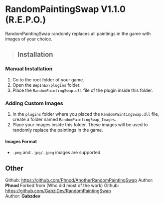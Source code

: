 # RandomPaintingSwap V1.1.0 (R.E.P.O.)

RandomPaintingSwap randomly replaces all paintings in the game with images of your choice. 

> ## Installation
### Manual Installation
1. Go to the root folder of your game.
2. Open the `BepInEx\plugins` folder.
3. Place the `RandomPaintingSwap.dll` file of the plugin inside this folder.

### Adding Custom Images
1. In the `plugins` folder where you placed the `RandomPaintingSwap.dll` file, create a folder named `RandomPaintingSwap_Images`.
2. Place your images inside this folder. These images will be used to randomly replace the paintings in the game.

#### Images Format
- `.png` and `.jpg/.jpeg` images are supported.

## Other
Github: https://github.com/Phnod/AnotherRandomPaintingSwap
Author: **Phnod**
Forked from (Who did most of the work)
Github: https://github.com/GabziDev/RandomPaintingSwap<br>
Author: **Gabzdev**

